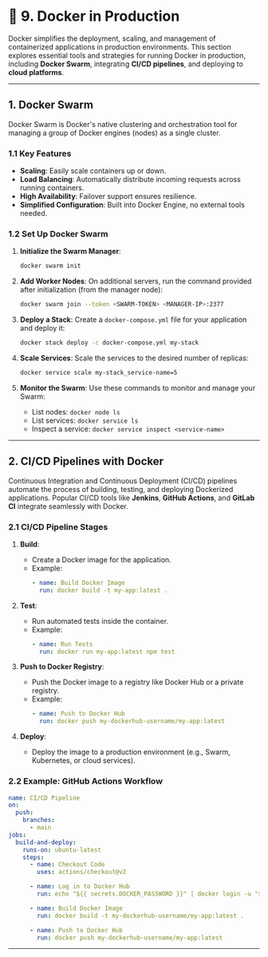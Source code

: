 ﻿# 🚀 **9. Docker in Production**

Docker simplifies the deployment, scaling, and management of containerized applications in production environments. This section explores essential tools and strategies for running Docker in production, including **Docker Swarm**, integrating **CI/CD pipelines**, and deploying to **cloud platforms**.

---

## **1. Docker Swarm**

Docker Swarm is Docker's native clustering and orchestration tool for managing a group of Docker engines (nodes) as a single cluster.

### **1.1 Key Features**
- **Scaling**: Easily scale containers up or down.
- **Load Balancing**: Automatically distribute incoming requests across running containers.
- **High Availability**: Failover support ensures resilience.
- **Simplified Configuration**: Built into Docker Engine, no external tools needed.

### **1.2 Set Up Docker Swarm**

1. **Initialize the Swarm Manager**:
   ```bash
   docker swarm init
   ```

2. **Add Worker Nodes**:
   On additional servers, run the command provided after initialization (from the manager node):
   ```bash
   docker swarm join --token <SWARM-TOKEN> <MANAGER-IP>:2377
   ```

3. **Deploy a Stack**:
   Create a `docker-compose.yml` file for your application and deploy it:
   ```bash
   docker stack deploy -c docker-compose.yml my-stack
   ```

4. **Scale Services**:
   Scale the services to the desired number of replicas:
   ```bash
   docker service scale my-stack_service-name=5
   ```

5. **Monitor the Swarm**:
   Use these commands to monitor and manage your Swarm:
   - List nodes: `docker node ls`
   - List services: `docker service ls`
   - Inspect a service: `docker service inspect <service-name>`

---

## **2. CI/CD Pipelines with Docker**

Continuous Integration and Continuous Deployment (CI/CD) pipelines automate the process of building, testing, and deploying Dockerized applications. Popular CI/CD tools like **Jenkins**, **GitHub Actions**, and **GitLab CI** integrate seamlessly with Docker.

### **2.1 CI/CD Pipeline Stages**
1. **Build**:
   - Create a Docker image for the application.
   - Example:
     ```yaml
     - name: Build Docker Image
       run: docker build -t my-app:latest .
     ```

2. **Test**:
   - Run automated tests inside the container.
   - Example:
     ```yaml
     - name: Run Tests
       run: docker run my-app:latest npm test
     ```

3. **Push to Docker Registry**:
   - Push the Docker image to a registry like Docker Hub or a private registry.
   - Example:
     ```yaml
     - name: Push to Docker Hub
       run: docker push my-dockerhub-username/my-app:latest
     ```

4. **Deploy**:
   - Deploy the image to a production environment (e.g., Swarm, Kubernetes, or cloud services).

### **2.2 Example: GitHub Actions Workflow**
```yaml
name: CI/CD Pipeline
on:
  push:
    branches:
      - main
jobs:
  build-and-deploy:
    runs-on: ubuntu-latest
    steps:
      - name: Checkout Code
        uses: actions/checkout@v2

      - name: Log in to Docker Hub
        run: echo "${{ secrets.DOCKER_PASSWORD }}" | docker login -u "${{ secrets.DOCKER_USERNAME }}" --password-stdin

      - name: Build Docker Image
        run: docker build -t my-dockerhub-username/my-app:latest .

      - name: Push to Docker Hub
        run: docker push my-dockerhub-username/my-app:latest
```

---

